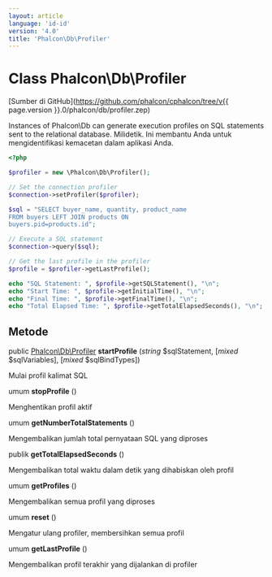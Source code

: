 ```yaml
---
layout: article
language: 'id-id'
version: '4.0'
title: 'Phalcon\Db\Profiler'
---
```

# Class **Phalcon\Db\Profiler**

[Sumber di GitHub](https://github.com/phalcon/cphalcon/tree/v{{ page.version }}.0/phalcon/db/profiler.zep)

Instances of Phalcon\Db can generate execution profiles on SQL statements sent to the relational database. Milidetik. Ini membantu Anda untuk mengidentifikasi kemacetan dalam aplikasi Anda.

```php
<?php

$profiler = new \Phalcon\Db\Profiler();

// Set the connection profiler
$connection->setProfiler($profiler);

$sql = "SELECT buyer_name, quantity, product_name
FROM buyers LEFT JOIN products ON
buyers.pid=products.id";

// Execute a SQL statement
$connection->query($sql);

// Get the last profile in the profiler
$profile = $profiler->getLastProfile();

echo "SQL Statement: ", $profile->getSQLStatement(), "\n";
echo "Start Time: ", $profile->getInitialTime(), "\n";
echo "Final Time: ", $profile->getFinalTime(), "\n";
echo "Total Elapsed Time: ", $profile->getTotalElapsedSeconds(), "\n";

```

## Metode

public [Phalcon\Db\Profiler](Phalcon_Db_Profiler) **startProfile** (*string* $sqlStatement, [*mixed* $sqlVariables], [*mixed* $sqlBindTypes])

Mulai profil kalimat SQL

umum **stopProfile** ()

Menghentikan profil aktif

umum **getNumberTotalStatements** ()

Mengembalikan jumlah total pernyataan SQL yang diproses

publik **getTotalElapsedSeconds** ()

Mengembalikan total waktu dalam detik yang dihabiskan oleh profil

umum **getProfiles** ()

Mengembalikan semua profil yang diproses

umum **reset** ()

Mengatur ulang profiler, membersihkan semua profil

umum **getLastProfile** ()

Mengembalikan profil terakhir yang dijalankan di profiler